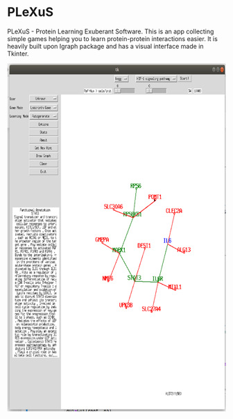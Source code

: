 # PLeXuS
PLeXuS - Protein Learning Exuberant Software. This is an app collecting simple games helping you to learn protein-protein interactions easier. It is heavily built upon Igraph package and has a visual interface made in Tkinter. 

<img src="https://github.com/culpritgene/PLeXuS/blob/master/Resources/PLEXUS_Sreenshot.png" width="720" height="800" />
